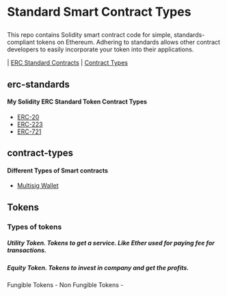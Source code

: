 
# Standard Smart Contract Types</p>
This repo contains Solidity smart contract code for simple, standards-compliant tokens on Ethereum. Adhering to standards allows other contract developers to easily incorporate your token into their applications.

| [ERC Standard Contracts](#erc-standards) | [Contract Types](#contract-types) 


## erc-standards

#### My Solidity ERC Standard Token Contract Types 
- [ERC-20](https://github.com/mankenavenkatesh/My-Smart-Contracts/tree/master/Standard-Contract-Types/ERC-20)
- [ERC-223](https://github.com/mankenavenkatesh/My-Smart-Contracts/tree/master/Standard-Contract-Types/ERC-223)
- [ERC-721](https://github.com/mankenavenkatesh/My-Smart-Contracts/tree/master/Standard-Contract-Types/ERC-721)


## contract-types

#### Different Types of Smart contracts
- [Multisig Wallet](https://github.com/mankenavenkatesh/My-Smart-Contracts/tree/master/Standard-Contract-Types/Multisig-Wallet)

## Tokens

### Types of tokens

##### Utility Token. Tokens to get a service. Like Ether used for paying fee for transactions. 
##### Equity Token. Tokens to invest in company and get the profits.

Fungible Tokens - 
Non Fungible Tokens - 

